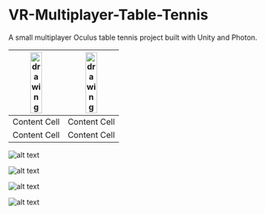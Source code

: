 # VR-Multiplayer-Table-Tennis
A small multiplayer Oculus table tennis project built with Unity and Photon.

| <img src="https://contentfish-frontend.s3.eu-west-2.amazonaws.com/assets/VR_TT_1.png" alt="drawing" width="50%"/>  | <img src="https://contentfish-frontend.s3.eu-west-2.amazonaws.com/assets/VR_TT_1.png" alt="drawing" width="50%"/> |
| ------------- | ------------- |
| Content Cell  | Content Cell  |
| Content Cell  | Content Cell  |

![alt text](https://contentfish-frontend.s3.eu-west-2.amazonaws.com/assets/VR_TT_1.png)

![alt text](https://contentfish-frontend.s3.eu-west-2.amazonaws.com/assets/VR_TT_2.png)

![alt text](https://contentfish-frontend.s3.eu-west-2.amazonaws.com/assets/VR_TT_3.png)

![alt text](https://contentfish-frontend.s3.eu-west-2.amazonaws.com/assets/VR_TT_4.png)
